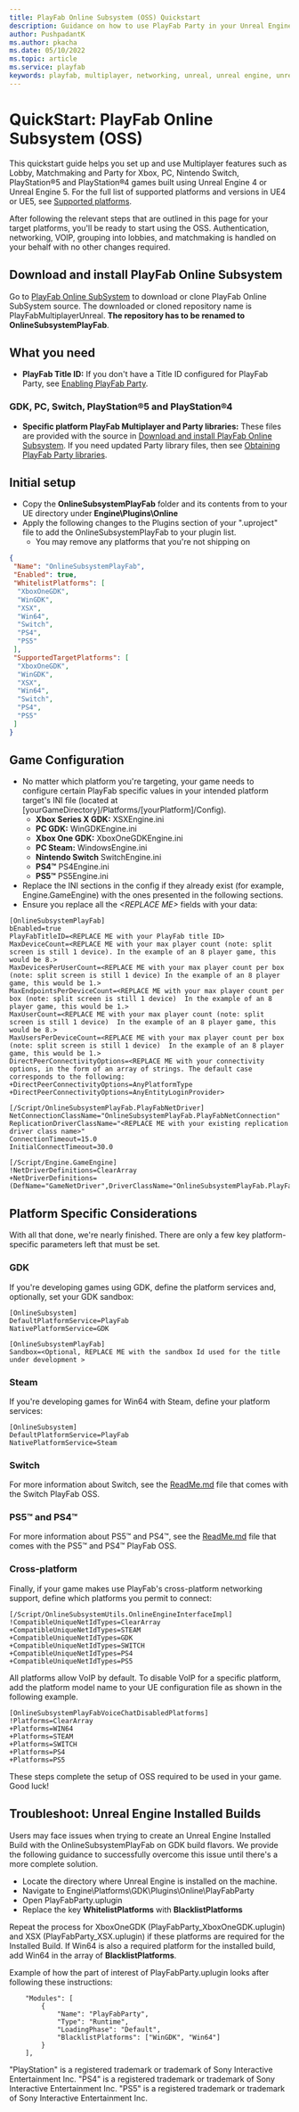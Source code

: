 ```yaml
---
title: PlayFab Online Subsystem (OSS) Quickstart
description: Guidance on how to use PlayFab Party in your Unreal Engine Project.
author: PushpadantK
ms.author: pkacha
ms.date: 05/10/2022
ms.topic: article
ms.service: playfab
keywords: playfab, multiplayer, networking, unreal, unreal engine, unreal engine 4, unreal engine 5, middleware
---
```


# QuickStart: PlayFab Online Subsystem (OSS)

This quickstart guide helps you set up and use Multiplayer features such as Lobby, Matchmaking and Party for Xbox, PC, Nintendo Switch, PlayStation®5 and PlayStation®4 games built using Unreal Engine 4 or Unreal Engine 5. For the full list of supported platforms and versions in UE4 or UE5, see [Supported platforms](party-unreal-engine-oss-overview.md).

After following the relevant steps that are outlined in this page for your target platforms, you'll be ready to start using the OSS. Authentication, networking, VOIP, grouping into lobbies, and matchmaking is handled on your behalf with no other changes required.

## Download and install PlayFab Online Subsystem

Go to [PlayFab Online SubSystem](https://github.com/PlayFab/PlayFabMultiplayerUnreal) to download or clone PlayFab Online SubSystem source. The downloaded or cloned repository name is PlayFabMultiplayerUnreal. **The repository has to be renamed to OnlineSubsystemPlayFab**. 

## What you need

* **PlayFab Title ID:** If you don't have a Title ID configured for PlayFab Party, see [Enabling PlayFab Party](enable-party.md).

### GDK, PC, Switch, PlayStation®5 and PlayStation®4

* **Specific platform PlayFab Multiplayer and Party libraries:** These files are provided with the source in [Download and install PlayFab Online Subsystem](#download-and-install-playfab-online-subsystem). If you need updated Party library files, then see [Obtaining PlayFab Party libraries](party-unreal-engine-oss-obtaining-playfab-party-libraries.md).

## Initial setup

* Copy the **OnlineSubsystemPlayFab** folder and its contents from to your UE directory under **Engine\Plugins\Online**
* Apply the following changes to the Plugins section of your ".uproject" file to add the OnlineSubsystemPlayFab to your plugin list.
  * You may remove any platforms that you're not shipping on

```json
{
 "Name": "OnlineSubsystemPlayFab",
 "Enabled": true,
 "WhitelistPlatforms": [
  "XboxOneGDK",
  "WinGDK",
  "XSX",
  "Win64",
  "Switch",
  "PS4",
  "PS5"
 ],
 "SupportedTargetPlatforms": [
  "XboxOneGDK",
  "WinGDK",
  "XSX",
  "Win64",
  "Switch",
  "PS4",
  "PS5"
 ]
}
```

## Game Configuration

* No matter which platform you're targeting, your game needs to configure certain PlayFab specific values in your intended platform target's INI file (located at [yourGameDirectory]/Platforms/[yourPlatform]/Config).
  * **Xbox Series X GDK:** XSXEngine.ini
  * **PC GDK:** WinGDKEngine.ini
  * **Xbox One GDK:** XboxOneGDKEngine.ini
  * **PC Steam:** WindowsEngine.ini
  * **Nintendo Switch** SwitchEngine.ini
  * **PS4™** PS4Engine.ini
  * **PS5™** PS5Engine.ini
* Replace the INI sections in the config if they already exist (for example, Engine.GameEngine) with the ones presented in the following sections.
* Ensure you replace all the *\<REPLACE ME>* fields with your data:

```config
[OnlineSubsystemPlayFab]
bEnabled=true
PlayFabTitleID=<REPLACE ME with your PlayFab title ID>
MaxDeviceCount=<REPLACE ME with your max player count (note: split screen is still 1 device). In the example of an 8 player game, this would be 8.>
MaxDevicesPerUserCount=<REPLACE ME with your max player count per box (note: split screen is still 1 device) In the example of an 8 player game, this would be 1.>
MaxEndpointsPerDeviceCount=<REPLACE ME with your max player count per box (note: split screen is still 1 device)  In the example of an 8 player game, this would be 1.>
MaxUserCount=<REPLACE ME with your max player count (note: split screen is still 1 device)  In the example of an 8 player game, this would be 8.>
MaxUsersPerDeviceCount=<REPLACE ME with your max player count per box (note: split screen is still 1 device)  In the example of an 8 player game, this would be 1.>
DirectPeerConnectivityOptions=<REPLACE ME with your connectivity options, in the form of an array of strings. The default case corresponds to the following:
+DirectPeerConnectivityOptions=AnyPlatformType
+DirectPeerConnectivityOptions=AnyEntityLoginProvider>

[/Script/OnlineSubsystemPlayFab.PlayFabNetDriver]
NetConnectionClassName="OnlineSubsystemPlayFab.PlayFabNetConnection"
ReplicationDriverClassName="<REPLACE ME with your existing replication driver class name>"
ConnectionTimeout=15.0
InitialConnectTimeout=30.0

[/Script/Engine.GameEngine]
!NetDriverDefinitions=ClearArray
+NetDriverDefinitions=(DefName="GameNetDriver",DriverClassName="OnlineSubsystemPlayFab.PlayFabNetDriver",DriverClassNameFallback="OnlineSubsystemUtils.IpNetDriver")
```

## Platform Specific Considerations

With all that done, we're nearly finished. There are only a few key platform-specific parameters left that must be set.  

### GDK

If you're developing games using GDK, define the platform services and, optionally, set your GDK sandbox:

```config
[OnlineSubsystem]
DefaultPlatformService=PlayFab
NativePlatformService=GDK

[OnlineSubsystemPlayFab]
Sandbox=<Optional, REPLACE ME with the sandbox Id used for the title under development >
```

### Steam

If you're developing games for Win64 with Steam, define your platform services:

```config
[OnlineSubsystem]
DefaultPlatformService=PlayFab
NativePlatformService=Steam
```

### Switch

For more information about Switch, see the [ReadMe.md](https://dev.azure.com/PlayFabPrivate/Switch/_git/PlayFabMultiplayerUnrealSwitch?path=/README.md) file that comes with the Switch PlayFab OSS.

### PS5™ and PS4™

For more information about PS5™ and PS4™, see the [ReadMe.md](https://dev.azure.com/PlayFabPrivate/PS5/_git/PlayFabMultiplayerUnrealPlayStation?path=/README.md) file that comes with the PS5™ and PS4™ PlayFab OSS.

### Cross-platform

Finally, if your game makes use PlayFab's cross-platform networking support, define which platforms you permit to connect:

```config
[/Script/OnlineSubsystemUtils.OnlineEngineInterfaceImpl]
!CompatibleUniqueNetIdTypes=ClearArray
+CompatibleUniqueNetIdTypes=STEAM
+CompatibleUniqueNetIdTypes=GDK
+CompatibleUniqueNetIdTypes=SWITCH
+CompatibleUniqueNetIdTypes=PS4
+CompatibleUniqueNetIdTypes=PS5
```

All platforms allow VoIP by default. To disable VoIP for a specific platform, add the platform model name to your UE configuration file as shown in the following example.
```config
[OnlineSubsystemPlayFabVoiceChatDisabledPlatforms]
!Platforms=ClearArray
+Platforms=WIN64
+Platforms=STEAM
+Platforms=SWITCH
+Platforms=PS4
+Platforms=PS5
```
These steps complete the setup of OSS required to be used in your game.  Good luck!

## Troubleshoot: Unreal Engine Installed Builds

Users may face issues when trying to create an Unreal Engine Installed Build with the OnlineSubsystemPlayFab on GDK build flavors. We provide the following guidance to successfully overcome this issue until there's a more complete solution.

 * Locate the directory where Unreal Engine is installed on the machine.
 * Navigate to Engine\Platforms\GDK\Plugins\Online\PlayFabParty
 * Open PlayFabParty.uplugin
 * Replace the key **WhitelistPlatforms** with **BlacklistPlatforms**

Repeat the process for XboxOneGDK (PlayFabParty_XboxOneGDK.uplugin) and XSX (PlayFabParty_XSX.uplugin) if these platforms are required for the Installed Build. If Win64 is also a required platform for the installed build, add Win64 in the array of **BlacklistPlatforms**.

Example of how the part of interest of PlayFabParty.uplugin looks after following these instructions:
```config
	"Modules": [
		{
			"Name": "PlayFabParty",
			"Type": "Runtime",
			"LoadingPhase": "Default",
			"BlacklistPlatforms": ["WinGDK", "Win64"]
		}
	],
```

"PlayStation" is a registered trademark or trademark of Sony Interactive Entertainment Inc.
"PS4" is a registered trademark or trademark of Sony Interactive Entertainment Inc.
"PS5" is a registered trademark or trademark of Sony Interactive Entertainment Inc.
